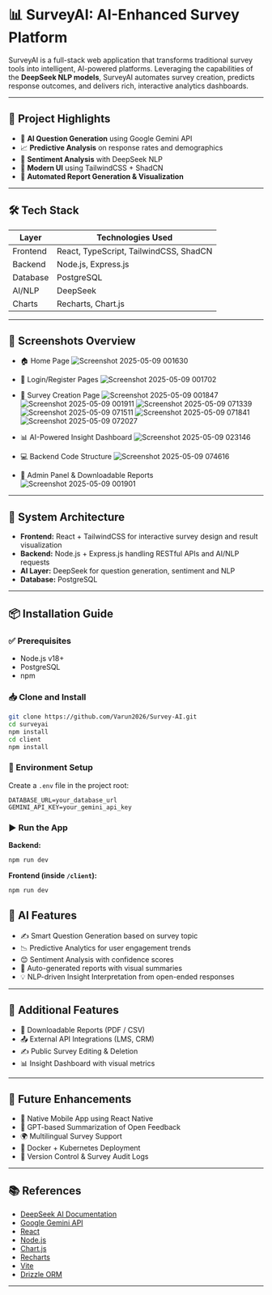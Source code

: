 # 📊 SurveyAI: AI-Enhanced Survey Platform

SurveyAI is a full-stack web application that transforms traditional survey tools into intelligent, AI-powered platforms. Leveraging the capabilities of the **DeepSeek NLP models**, SurveyAI automates survey creation, predicts response outcomes, and delivers rich, interactive analytics dashboards.

---

## 🚀 Project Highlights

- 🤖 **AI Question Generation** using Google Gemini API  
- 📈 **Predictive Analysis** on response rates and demographics  
- 💬 **Sentiment Analysis** with DeepSeek NLP  
- 🎨 **Modern UI** using TailwindCSS + ShadCN  
- 🧠 **Automated Report Generation & Visualization**  

---

## 🛠️ Tech Stack

| Layer      | Technologies Used                                 |
|------------|---------------------------------------------------|
| Frontend   | React, TypeScript, TailwindCSS, ShadCN            |
| Backend    | Node.js, Express.js                               |
| Database   | PostgreSQL                                        |
| AI/NLP     | DeepSeek                                          |
| Charts     | Recharts, Chart.js                                |

---

## 📸 Screenshots Overview

- 🏠 Home Page
  ![Screenshot 2025-05-09 001630](https://github.com/user-attachments/assets/ed881525-7b29-4ad7-ab3d-45558d78b621)

- 🔐 Login/Register Pages
  ![Screenshot 2025-05-09 001702](https://github.com/user-attachments/assets/988e9198-2313-4070-bef8-fd4b7bb4305c)

- 📝 Survey Creation Page
  ![Screenshot 2025-05-09 001847](https://github.com/user-attachments/assets/37470679-b3e2-4985-8cfc-4e7072bcbf82)
  ![Screenshot 2025-05-09 001911](https://github.com/user-attachments/assets/ccdd7060-4fd4-4d8b-add3-a8c4d6fe7616)
![Screenshot 2025-05-09 071339](https://github.com/user-attachments/assets/fb27590d-643b-47ca-932d-c8d65851091f)
![Screenshot 2025-05-09 071511](https://github.com/user-attachments/assets/488c6778-01de-43a0-b022-39719652c0b6)
![Screenshot 2025-05-09 071841](https://github.com/user-attachments/assets/02fd3881-26e4-4575-9e9a-9ee3a16335d4)
![Screenshot 2025-05-09 072027](https://github.com/user-attachments/assets/5fa7c414-4366-4fcf-b005-43483f1e7f79)

- 📊 AI-Powered Insight Dashboard
   ![Screenshot 2025-05-09 023146](https://github.com/user-attachments/assets/f4441827-d069-448a-9905-9bf86c09a3d6)
  
- 💻 Backend Code Structure
   ![Screenshot 2025-05-09 074616](https://github.com/user-attachments/assets/0d278cf2-f4ad-4af3-b462-c8469f1d8363)

- 🧾 Admin Panel & Downloadable Reports  
![Screenshot 2025-05-09 001901](https://github.com/user-attachments/assets/b1fa8a1d-d600-4074-aff0-a2e0e55c8e45)

---

## 🧱 System Architecture

- **Frontend:** React + TailwindCSS for interactive survey design and result visualization  
- **Backend:** Node.js + Express.js handling RESTful APIs and AI/NLP requests  
- **AI Layer:** DeepSeek for question generation, sentiment and NLP  
- **Database:** PostgreSQL  

---

## 📦 Installation Guide

### ✅ Prerequisites

- Node.js v18+  
- PostgreSQL  
- npm  

### 📥 Clone and Install

```bash
git clone https://github.com/Varun2026/Survey-AI.git
cd surveyai
npm install
cd client
npm install
```

### 🔐 Environment Setup

Create a `.env` file in the project root:

```env
DATABASE_URL=your_database_url
GEMINI_API_KEY=your_gemini_api_key
```

### ▶️ Run the App

**Backend:**

```bash
npm run dev
```

**Frontend (inside `/client`):**

```bash
npm run dev
```

## 🧠 AI Features

- ✍️ Smart Question Generation based on survey topic  
- 📉 Predictive Analytics for user engagement trends  
- 😊 Sentiment Analysis with confidence scores  
- 🧾 Auto-generated reports with visual summaries  
- 💡 NLP-driven Insight Interpretation from open-ended responses  

---

## 🔧 Additional Features

- 📁 Downloadable Reports (PDF / CSV)  
- 📤 External API Integrations (LMS, CRM)  
- ✍️ Public Survey Editing & Deletion  
- 📊 Insight Dashboard with visual metrics
  
---

## 🔮 Future Enhancements

- 📱 Native Mobile App using React Native  
- 🧠 GPT-based Summarization of Open Feedback  
- 🌍 Multilingual Survey Support  
- 🐳 Docker + Kubernetes Deployment  
- 🧩 Version Control & Survey Audit Logs  

---

## 📚 References

- [DeepSeek AI Documentation](https://deepseek.com/)
- [Google Gemini API](https://ai.google.dev/)
- [React](https://react.dev/)
- [Node.js](https://nodejs.org/)
- [Chart.js](https://www.chartjs.org/)
- [Recharts](https://recharts.org/)
- [Vite](https://vitejs.dev/)
- [Drizzle ORM](https://orm.drizzle.team/)

---
